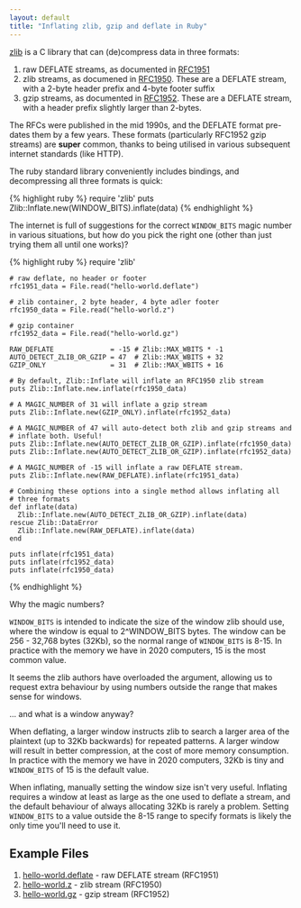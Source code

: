 ```yaml
---
layout: default
title: "Inflating zlib, gzip and deflate in Ruby"
---
```


[zlib](https://zlib.net/) is a C library that can (de)compress data in three formats:

1. raw DEFLATE streams, as documented in [RFC1951](https://tools.ietf.org/html/rfc1951)
2. zlib streams, as documened in
   [RFC1950](https://tools.ietf.org/html/rfc1950). These are a DEFLATE stream,
   with a 2-byte header prefix and 4-byte footer suffix
3. gzip streams, as documented in
   [RFC1952](https://tools.ietf.org/html/rfc1952). These are a DEFLATE stream,
   with a header prefix slightly larger than 2-bytes.

The RFCs were published in the mid 1990s, and the DEFLATE format pre-dates them
by a few years. These formats (particularly RFC1952 gzip streams) are **super**
common, thanks to being utilised in various subsequent internet standards (like
HTTP).

The ruby standard library conveniently includes bindings, and decompressing all
three formats is quick:

{% highlight ruby %}
    require 'zlib'
    puts Zlib::Inflate.new(WINDOW_BITS).inflate(data)
{% endhighlight %}

The internet is full of suggestions for the correct `WINDOW_BITS` magic number
in various situations, but how do you pick the right one (other than just
trying them all until one works)?

{% highlight ruby %}
    require 'zlib'
    
    # raw deflate, no header or footer 
    rfc1951_data = File.read("hello-world.deflate")
    
    # zlib container, 2 byte header, 4 byte adler footer
    rfc1950_data = File.read("hello-world.z")
    
    # gzip container
    rfc1952_data = File.read("hello-world.gz")
    
    RAW_DEFLATE              = -15 # Zlib::MAX_WBITS * -1
    AUTO_DETECT_ZLIB_OR_GZIP = 47  # Zlib::MAX_WBITS + 32
    GZIP_ONLY                = 31  # Zlib::MAX_WBITS + 16
    
    # By default, Zlib::Inflate will inflate an RFC1950 zlib stream
    puts Zlib::Inflate.new.inflate(rfc1950_data)
    
    # A MAGIC_NUMBER of 31 will inflate a gzip stream
    puts Zlib::Inflate.new(GZIP_ONLY).inflate(rfc1952_data)
    
    # A MAGIC_NUMBER of 47 will auto-detect both zlib and gzip streams and
    # inflate both. Useful!
    puts Zlib::Inflate.new(AUTO_DETECT_ZLIB_OR_GZIP).inflate(rfc1950_data)
    puts Zlib::Inflate.new(AUTO_DETECT_ZLIB_OR_GZIP).inflate(rfc1952_data)
    
    # A MAGIC_NUMBER of -15 will inflate a raw DEFLATE stream.
    puts Zlib::Inflate.new(RAW_DEFLATE).inflate(rfc1951_data)
    
    # Combining these options into a single method allows inflating all
    # three formats
    def inflate(data)
      Zlib::Inflate.new(AUTO_DETECT_ZLIB_OR_GZIP).inflate(data)
    rescue Zlib::DataError
      Zlib::Inflate.new(RAW_DEFLATE).inflate(data)
    end
    
    puts inflate(rfc1951_data)
    puts inflate(rfc1952_data)
    puts inflate(rfc1950_data)
{% endhighlight %}

Why the magic numbers?

`WINDOW_BITS` is intended to indicate the size of the window zlib should use,
where the window is equal to 2^WINDOW_BITS bytes. The window can be 256 - 32,768 bytes
(32Kb), so the normal range of `WINDOW_BITS` is 8-15. In practice with the
memory we have in 2020 computers, 15 is the most common value.

It seems the zlib authors have overloaded the argument, allowing us to request
extra behaviour by using numbers outside the range that makes sense for
windows.

... and what is a window anyway?

When deflating, a larger window instructs zlib to search a larger area of the
plaintext (up to 32Kb backwards) for repeated patterns. A larger window will
result in better compression, at the cost of more memory consumption. In
practice with the memory we have in 2020 computers, 32Kb is tiny and
`WINDOW_BITS` of 15 is the default value.

When inflating, manually setting the window size isn't very useful. Inflating
requires a window at least as large as the one used to deflate a stream, and
the default behaviour of always allocating 32Kb is rarely a problem. Setting
`WINDOW_BITS` to a value outside the 8-15 range to specify formats is likely
the only time you'll need to use it.

## Example Files

1. [hello-world.deflate](/files/hello-world.deflate) - raw DEFLATE stream (RFC1951)
2. [hello-world.z](/files/hello-world.z) - zlib stream (RFC1950)
3. [hello-world.gz](/files/hello-world.gz) - gzip stream (RFC1952)
